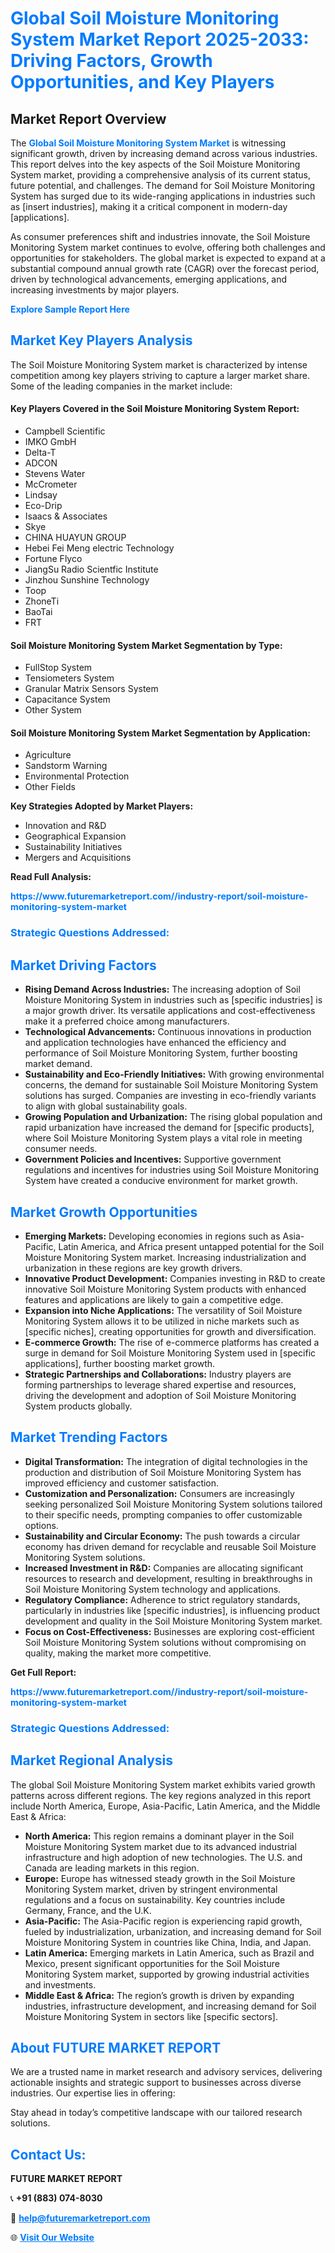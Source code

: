 <h1 style="color: #007BFF;">Global Soil Moisture Monitoring System Market Report 2025-2033: Driving Factors, Growth Opportunities, and Key Players</h1>

<section id="overview">
<h2>Market Report Overview</h2>
<p>The <a href="https://www.futuremarketreport.com//industry-report/soil-moisture-monitoring-system-market" style="color: #007BFF; text-decoration: none;"><strong>Global Soil Moisture Monitoring System Market</strong></a> is witnessing significant growth, driven by increasing demand across various industries. This report delves into the key aspects of the Soil Moisture Monitoring System market, providing a comprehensive analysis of its current status, future potential, and challenges. The demand for Soil Moisture Monitoring System has surged due to its wide-ranging applications in industries such as [insert industries], making it a critical component in modern-day [applications].</p>
<p>As consumer preferences shift and industries innovate, the Soil Moisture Monitoring System market continues to evolve, offering both challenges and opportunities for stakeholders. The global market is expected to expand at a substantial compound annual growth rate (CAGR) over the forecast period, driven by technological advancements, emerging applications, and increasing investments by major players.</p>
</section>

<section id="overview">
<p><a href="https://www.futuremarketreport.com//request-sample/reportId=90585" style="color: #007BFF; text-decoration: none;"><strong>Explore Sample Report Here</strong></a></p>
</section>

<section id="key-players">
<h2 style="color: #007BFF;">Market Key Players Analysis</h2>
<p>The Soil Moisture Monitoring System market is characterized by intense competition among key players striving to capture a larger market share. Some of the leading companies in the market include:</p>
<h4>Key Players Covered in the Soil Moisture Monitoring System Report:</h4>
<ul><li>Campbell Scientific</li><li>IMKO GmbH</li><li>Delta-T</li><li>ADCON</li><li>Stevens Water</li><li>McCrometer</li><li>Lindsay</li><li>Eco-Drip</li><li>Isaacs &amp; Associates</li><li>Skye</li><li>CHINA HUAYUN GROUP</li><li>Hebei Fei Meng electric Technology</li><li>Fortune Flyco</li><li>JiangSu Radio Scientfic Institute</li><li>Jinzhou Sunshine Technology</li><li>Toop</li><li>ZhoneTi</li><li>BaoTai</li><li>FRT</li></ul>
<h4>Soil Moisture Monitoring System Market Segmentation by Type:</h4>
<ul><li>FullStop System</li><li>Tensiometers System</li><li>Granular Matrix Sensors System</li><li>Capacitance System</li><li>Other System</li></ul>

<h4>Soil Moisture Monitoring System Market Segmentation by Application:</h4>
<ul><li>Agriculture</li><li>Sandstorm Warning</li><li>Environmental Protection</li><li>Other Fields</li></ul>
<p><strong>Key Strategies Adopted by Market Players:</strong></p>
<ul>
<li>Innovation and R&D</li>
<li>Geographical Expansion</li>
<li>Sustainability Initiatives</li>
<li>Mergers and Acquisitions</li>
</ul>
</section>

<section>
<p><strong>Read Full Analysis: </strong></p><a href="https://www.futuremarketreport.com//industry-report/soil-moisture-monitoring-system-market" style="color: #007BFF; text-decoration: none;"><strong>https://www.futuremarketreport.com//industry-report/soil-moisture-monitoring-system-market</strong></a>
<h3 style="color: #007BFF;">Strategic Questions Addressed:</h3>
</section>

<section id="driving-factors">
<h2 style="color: #007BFF;">Market Driving Factors</h2>
<ul>
<li><strong>Rising Demand Across Industries:</strong> The increasing adoption of Soil Moisture Monitoring System in industries such as [specific industries] is a major growth driver. Its versatile applications and cost-effectiveness make it a preferred choice among manufacturers.</li>
<li><strong>Technological Advancements:</strong> Continuous innovations in production and application technologies have enhanced the efficiency and performance of Soil Moisture Monitoring System, further boosting market demand.</li>
<li><strong>Sustainability and Eco-Friendly Initiatives:</strong> With growing environmental concerns, the demand for sustainable Soil Moisture Monitoring System solutions has surged. Companies are investing in eco-friendly variants to align with global sustainability goals.</li>
<li><strong>Growing Population and Urbanization:</strong> The rising global population and rapid urbanization have increased the demand for [specific products], where Soil Moisture Monitoring System plays a vital role in meeting consumer needs.</li>
<li><strong>Government Policies and Incentives:</strong> Supportive government regulations and incentives for industries using Soil Moisture Monitoring System have created a conducive environment for market growth.</li>
</ul>
</section>

<section id="growth-opportunities">
<h2 style="color: #007BFF;">Market Growth Opportunities</h2>
<ul>
<li><strong>Emerging Markets:</strong> Developing economies in regions such as Asia-Pacific, Latin America, and Africa present untapped potential for the Soil Moisture Monitoring System market. Increasing industrialization and urbanization in these regions are key growth drivers.</li>
<li><strong>Innovative Product Development:</strong> Companies investing in R&D to create innovative Soil Moisture Monitoring System products with enhanced features and applications are likely to gain a competitive edge.</li>
<li><strong>Expansion into Niche Applications:</strong> The versatility of Soil Moisture Monitoring System allows it to be utilized in niche markets such as [specific niches], creating opportunities for growth and diversification.</li>
<li><strong>E-commerce Growth:</strong> The rise of e-commerce platforms has created a surge in demand for Soil Moisture Monitoring System used in [specific applications], further boosting market growth.</li>
<li><strong>Strategic Partnerships and Collaborations:</strong> Industry players are forming partnerships to leverage shared expertise and resources, driving the development and adoption of Soil Moisture Monitoring System products globally.</li>
</ul>
</section>

<section id="trending-factors">
<h2 style="color: #007BFF;">Market Trending Factors</h2>
<ul>
<li><strong>Digital Transformation:</strong> The integration of digital technologies in the production and distribution of Soil Moisture Monitoring System has improved efficiency and customer satisfaction.</li>
<li><strong>Customization and Personalization:</strong> Consumers are increasingly seeking personalized Soil Moisture Monitoring System solutions tailored to their specific needs, prompting companies to offer customizable options.</li>
<li><strong>Sustainability and Circular Economy:</strong> The push towards a circular economy has driven demand for recyclable and reusable Soil Moisture Monitoring System solutions.</li>
<li><strong>Increased Investment in R&D:</strong> Companies are allocating significant resources to research and development, resulting in breakthroughs in Soil Moisture Monitoring System technology and applications.</li>
<li><strong>Regulatory Compliance:</strong> Adherence to strict regulatory standards, particularly in industries like [specific industries], is influencing product development and quality in the Soil Moisture Monitoring System market.</li>
<li><strong>Focus on Cost-Effectiveness:</strong> Businesses are exploring cost-efficient Soil Moisture Monitoring System solutions without compromising on quality, making the market more competitive.</li>
</ul>
</section>

<section>
<p><strong>Get Full Report: </strong></p><a href="https://www.futuremarketreport.com//industry-report/soil-moisture-monitoring-system-market" style="color: #007BFF; text-decoration: none;"><strong>https://www.futuremarketreport.com//industry-report/soil-moisture-monitoring-system-market</strong></a>
<h3 style="color: #007BFF;">Strategic Questions Addressed:</h3>
</section>


<section id="regional-analysis">
<h2 style="color: #007BFF;">Market Regional Analysis</h2>
<p>The global Soil Moisture Monitoring System market exhibits varied growth patterns across different regions. The key regions analyzed in this report include North America, Europe, Asia-Pacific, Latin America, and the Middle East & Africa:</p>
<ul>
<li><strong>North America:</strong> This region remains a dominant player in the Soil Moisture Monitoring System market due to its advanced industrial infrastructure and high adoption of new technologies. The U.S. and Canada are leading markets in this region.</li>
<li><strong>Europe:</strong> Europe has witnessed steady growth in the Soil Moisture Monitoring System market, driven by stringent environmental regulations and a focus on sustainability. Key countries include Germany, France, and the U.K.</li>
<li><strong>Asia-Pacific:</strong> The Asia-Pacific region is experiencing rapid growth, fueled by industrialization, urbanization, and increasing demand for Soil Moisture Monitoring System in countries like China, India, and Japan.</li>
<li><strong>Latin America:</strong> Emerging markets in Latin America, such as Brazil and Mexico, present significant opportunities for the Soil Moisture Monitoring System market, supported by growing industrial activities and investments.</li>
<li><strong>Middle East & Africa:</strong> The region’s growth is driven by expanding industries, infrastructure development, and increasing demand for Soil Moisture Monitoring System in sectors like [specific sectors].</li>
</ul>
</section>

<footer>
<h2 style="color: #007BFF;">About FUTURE MARKET REPORT</h2>
<p>We are a trusted name in market research and advisory services, delivering actionable insights and strategic support to businesses across diverse industries. Our expertise lies in offering:</p>

<p>Stay ahead in today’s competitive landscape with our tailored research solutions.</p>

<h2 style="color: #007BFF;">Contact Us:</h2>
<p><strong>FUTURE MARKET REPORT</strong></p>
<p>📞 <strong>+91 (883) 074-8030</strong></p>
<p>📧 <strong><a href="mailto:help@futuremarketreport.com" style="color: #007BFF;">help@futuremarketreport.com</a></strong></p>
<p>🌐 <strong><a href="https://www.futuremarketreport.com/" style="color: #007BFF;">Visit Our Website</a></strong></p>
</footer>